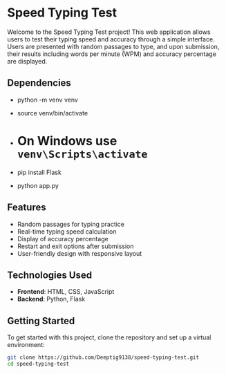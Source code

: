 # Speed Typing Test

Welcome to the Speed Typing Test project! This web application allows users to test their typing speed and accuracy through a simple interface. Users are presented with random passages to type, and upon submission, their results including words per minute (WPM) and accuracy percentage are displayed.

## Dependencies
- python -m venv venv
- source venv/bin/activate
- # On Windows use `venv\Scripts\activate`

- pip install Flask

- python app.py

## Features

- Random passages for typing practice
- Real-time typing speed calculation
- Display of accuracy percentage
- Restart and exit options after submission
- User-friendly design with responsive layout

## Technologies Used

- **Frontend**: HTML, CSS, JavaScript
- **Backend**: Python, Flask

## Getting Started

To get started with this project, clone the repository and set up a virtual environment:

```bash
git clone https://github.com/Deeptig9138/speed-typing-test.git
cd speed-typing-test



